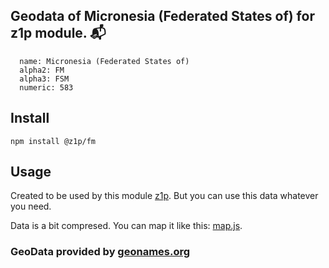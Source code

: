 
## Geodata of Micronesia (Federated States of) for z1p module. :mailbox_with_mail:

```
  name: Micronesia (Federated States of)
  alpha2: FM
  alpha3: FSM
  numeric: 583
```

## Install

```
npm install @z1p/fm
```

## Usage

Created to be used by this module [z1p](https://github.com/vzhufk/z1p).
But you can use this data whatever you need.

Data is a bit compresed. You can map it like this: [map.js](https://github.com/vzhufk/z1p/blob/master/src/map.js).

### GeoData provided by **[geonames.org](http://www.geonames.org/)**

